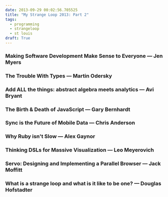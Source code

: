 ```yaml
---
date: 2013-09-29 00:02:56.705525
title: "My Strange Loop 2013: Part 2"
tags:
  - programming
  - strangeloop
  - st louis
draft: True
---
```


### Making Software Development Make Sense to Everyone — Jen Myers

### The Trouble With Types — Martin Odersky

### Add ALL the things: abstract algebra meets analytics — Avi Bryant 

### The Birth & Death of JavaScript — Gary Bernhardt

### Sync is the Future of Mobile Data — Chris Anderson

### Why Ruby isn't Slow — Alex Gaynor

### Thinking DSLs for Massive Visualization — Leo Meyerovich

### Servo: Designing and Implementing a Parallel Browser — Jack Moffitt

### What is a strange loop and what is it like to be one? — Douglas Hofstadter
